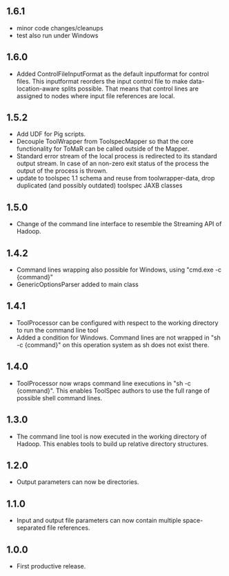 ## 1.6.1

  * minor code changes/cleanups
  * test also run under Windows

## 1.6.0

  * Added ControlFileInputFormat as the default inputformat for control files. This inputformat reorders the input control file to make data-location-aware splits possible. That means that control lines are assigned to nodes where input file references are local.

## 1.5.2
  * Add UDF for Pig scripts.
  * Decouple ToolWrapper from ToolspecMapper so that the core functionality for ToMaR can be called outside of the Mapper.
  * Standard error stream of the local process is redirected to its standard output stream. In case of an non-zero exit status of the process the output of the process is thrown.
  * update to toolspec 1.1 schema and reuse from toolwrapper-data, drop duplicated (and possibly outdated) toolspec JAXB classes
  
## 1.5.0

  * Change of the command line interface to resemble the Streaming API of Hadoop. 

## 1.4.2

  * Command lines wrapping also possible for Windows, using "cmd.exe -c {command}"
  * GenericOptionsParser added to main class

## 1.4.1

  * ToolProcessor can be configured with respect to the working directory to run the command line tool
  * Added a condition for Windows. Command lines are not wrapped in "sh -c {command}" on this operation system as sh does not exist there.
  
## 1.4.0

  * ToolProcessor now wraps command line executions in "sh -c {command}". This enables ToolSpec authors to use the full range of possible shell command lines.

## 1.3.0

  * The command line tool is now executed in the working directory of Hadoop. This enables tools to build up relative directory structures.

## 1.2.0

  * Output parameters can now be directories.

## 1.1.0

  * Input and output file parameters can now contain multiple space-separated file references.

## 1.0.0

  * First productive release.
